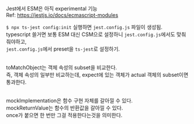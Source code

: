 Jest에서 ESM은 아직 experimental 기능 <br>
Ref: https://jestjs.io/docs/ecmascript-modules

`$ npx ts-jest config:init` 실행하면 `jest.config.js` 파일이 생성됨. <br>
typescript 쓸거면 보통 ESM 대신 CSM으로 설정하니 `jest.config.js`에서도 맞춰줘야하고, <br>
`jest.config.js`에서 preset을 `ts-jest`로 설정하기. <br><br>

toMatchObject는 객체 속성의 subset을 비교한다. <br>
즉, 객체 속성의 일부만 비교하는데, expect에 있는 객체가 actual 객체의 subset이면 통과한다. <br><br>

mockImplementation은 함수 구현 자체를 갈아낄 수 있다.<br>
mockReturnValue는 함수의 반환값을 갈아낄 수 있다.<br>
once가 붙으면 한 번만 그걸 적용한다는것을 의미한다.